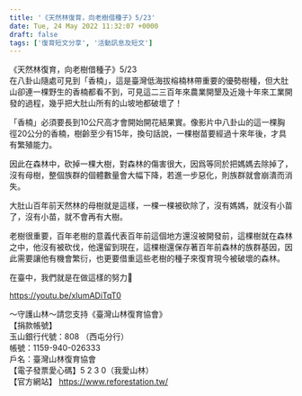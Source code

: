 ```yaml
---
title: '《天然林復育，向老樹借種子》5/23'
date: Tue, 24 May 2022 11:32:07 +0000
draft: false
tags: ['復育短文分享', '活動訊息及短文']
---
```


《天然林復育，向老樹借種子》5/23  
在八卦山隨處可見到「香楠」，這是臺灣低海拔榕楠林帶重要的優勢樹種，但大肚山卻連一棵野生的香楠都看不到，可見這二三百年來農業開墾及近幾十年來工業開發的過程，幾乎把大肚山所有的山坡地都破壞了！

「香楠」必須要長到10公尺高才會開始開花結果實。像影片中八卦山的這一棵胸徑20公分的香楠，樹齡至少有15年，換句話說，一棵樹苗要經過十來年後，才具有繁殖能力。

因此在森林中，砍掉一棵大樹，對森林的傷害很大，因爲等同於把媽媽去除掉了，沒有母樹，整個族群的個體數量會大幅下降，若進一步惡化，則族群就會崩潰而消失。

大肚山百年前天然林的母樹就是這樣，一棵一棵被砍除了，沒有媽媽，就沒有小苗了，沒有小苗，就不會再有大樹。

老樹很重要，百年老樹的意義代表百年前這個地方還沒被開發前，這棵樹就在森林之中，他沒有被砍伐，他還留到現在，這棵樹還保存著百年前森林的族群基因，因此需要讓他有機會繁衍，也更要借重這些老樹的種子來復育現今被破壞的森林。

在臺中，我們就是在做這樣的努力💪

https://youtu.be/xIumADiTqT0

～守護山林～請您支持《臺灣山林復育協會》  
【捐款帳號】  
玉山銀行代號：808 （西屯分行）  
帳號：1159-940-026333  
戶名：臺灣山林復育協會  
【電子發票愛心碼】5 2 3 0（我愛山林）  
【官方網站】 https://www.reforestation.tw/
